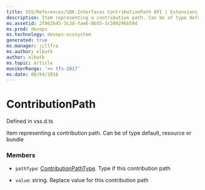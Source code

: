 ```yaml
---
title: VSS/References/SDK.Interfaces ContributionPath API | Extensions for Azure DevOps Services
description: Item representing a contribution path. Can be of type default, resource or bundle
ms.assetid: 2f862b45-3c2d-fae6-8b55-3c309296b59d
ms.prod: devops
ms.technology: devops-ecosystem
generated: true
ms.manager: jillfra
ms.author: elbatk
author: elbatk
ms.topic: article
monikerRange: '>= tfs-2017'
ms.date: 08/04/2016
---
```


# ContributionPath

Defined in vss.d.ts


Item representing a contribution path. Can be of type default, resource or bundle 

### Members

* `pathType`: [ContributionPathType](../../../VSS/References/SDK_Interfaces/ContributionPathType.md). Type if this contribution path

* `value`: string. Replace value for this contribution path

